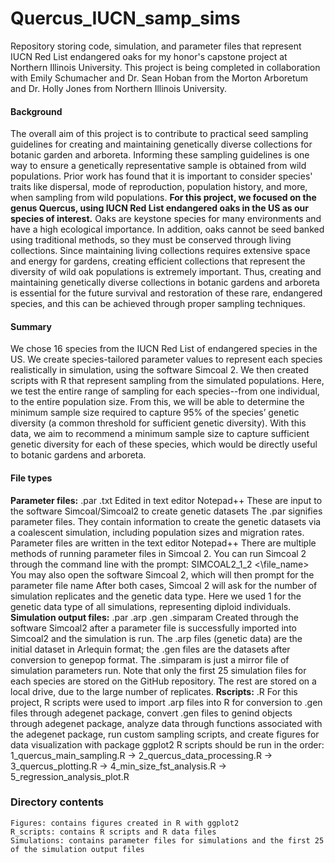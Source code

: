 # Quercus_IUCN_samp_sims
Repository storing code, simulation, and parameter files that represent IUCN Red List endangered oaks for my honor's capstone project at Northern Illinois University. This project is being completed in collaboration with Emily Schumacher and Dr. Sean Hoban from the Morton Arboretum and Dr. Holly Jones from Northern Illinois University. 

#### Background 
The overall aim of this project is to contribute to practical seed sampling guidelines for creating and maintaining genetically diverse collections for botanic garden and arboreta. Informing these sampling guidelines is one way to ensure a genetically representative sample is obtained from wild populations. Prior work has found that it is important to consider species' traits like dispersal, mode of reproduction, population history, and more, when sampling from wild populations. **For this project, we focused on the genus Quercus, using IUCN Red List endangered oaks in the US as our species of interest.** Oaks are keystone species for many environments and have a high ecological importance. In addition, oaks cannot be seed banked using traditional methods, so they must be conserved through living collections. Since maintaining living collections requires extensive space and energy for gardens, creating efficient collections that represent the diversity of wild oak populations is extremely important. Thus, creating and maintaining genetically diverse collections in botanic gardens and arboreta is essential for the future survival and restoration of these rare, endangered species, and this can be achieved through proper sampling techniques. 

#### Summary
We chose 16 species from the IUCN Red List of endangered species in the US. We create species-tailored parameter values to represent each species realistically in simulation, using the software Simcoal 2. We then created scripts with R that represent sampling from the simulated populations. Here, we test the entire range of sampling for each species--from one individual, to the entire population size. From this, we will be able to determine the minimum sample size required to capture 95% of the species’ genetic diversity (a common threshold for sufficient genetic diversity). With this data, we aim to recommend a minimum sample size to capture sufficient genetic diversity for each of these species, which would be directly useful to botanic gardens and arboreta.

#### File types
**Parameter files:**
    .par .txt
    Edited in text editor Notepad++
    These are input to the software Simcoal/Simcoal2 to create genetic datasets The .par signifies parameter files.  They contain information to create the genetic datasets via a coalescent simulation, including population sizes and migration rates. Parameter files are written in the text editor Notepad++ 
    There are multiple methods of running parameter files in Simcoal 2. You can run Simcoal 2 through the command line with the prompt: SIMCOAL2_1_2 <\file_name>
    You may also open the software Simcoal 2, which will then prompt for the parameter file name
    After both cases, Simcoal 2 will ask for the number of simulation replicates and the genetic data type. Here we used 1 for the genetic data type of all simulations, representing diploid individuals. 
**Simulation output files:**
    .par .arp .gen .simparam
    Created through the software Simcoal2 after a parameter file is successfully imported into Simcoal2 and the simulation is run.  The .arp files (genetic data) are the initial dataset in Arlequin format; the .gen files are the datasets after conversion to genepop format.  The .simparam is just a mirror file of simulation parameters run. 
    Note that only the first 25 simulation files for each species are stored on the GitHub repository. The rest are stored on a local drive, due to the large number of replicates. 
**Rscripts:**
    .R 
    For this project, R scripts were used to import .arp files into R for conversion to .gen files through adegenet package, convert .gen files to genind objects through adegenet package, analyze data through functions associated with the adegenet package, run custom sampling scripts, and create figures for data visualization with package ggplot2
    R scripts should be run in the order: 1_quercus_main_sampling.R -> 2_quercus_data_processing.R -> 3_quercus_plotting.R -> 4_min_size_fst_analysis.R -> 5_regression_analysis_plot.R

### Directory contents
    Figures: contains figures created in R with ggplot2
    R_scripts: contains R scripts and R data files
    Simulations: contains parameter files for simulations and the first 25 of the simulation output files 

